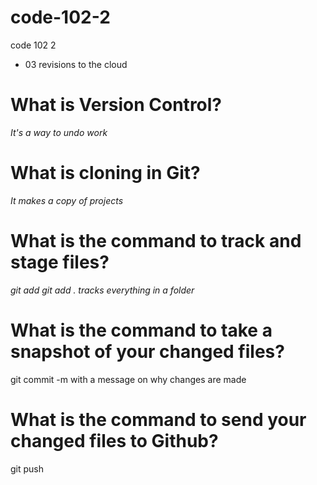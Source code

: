 # code-102-2
code 102 2
* 03 revisions to the cloud

# What is Version Control?

*It's a way to undo work*
# What is cloning in Git?

*It makes a copy of projects*

# What is the command to track and stage files?

*git add<fileName> git add . tracks everything in a folder*

# What is the command to take a snapshot of your changed files?
git commit -m with a message on why changes are made

# What is the command to send your changed files to Github?

git push 
